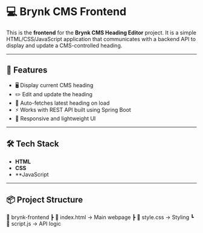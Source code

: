 # 💻 Brynk CMS Frontend

This is the **frontend** for the **Brynk CMS Heading Editor** project. It is a simple HTML/CSS/JavaScript application that communicates with a backend API to display and update a CMS-controlled heading.

---

## 🌟 Features

- 🖥️ Display current CMS heading
- ✏️ Edit and update the heading
- 🔄 Auto-fetches latest heading on load
- ⚡ Works with REST API built using Spring Boot
- 📱 Responsive and lightweight UI

---

## 🛠️ Tech Stack

- **HTML**
- **CSS**
- **JavaScript

---

## 📦 Project Structure

📁 brynk-frontend
┣ 📜 index.html → Main webpage
┣ 📜 style.css → Styling
┗ 📜 script.js → API logic
